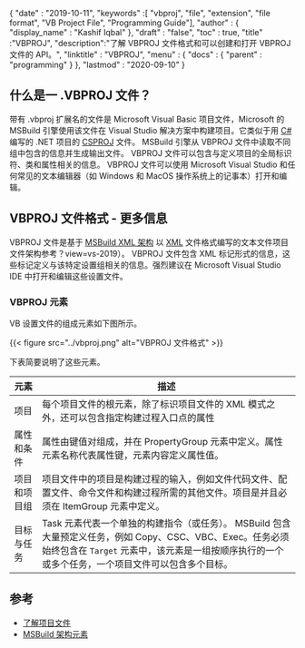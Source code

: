 {
  "date" : "2019-10-11",
  "keywords" :[ "vbproj", "file", "extension", "file format", "VB Project File", "Programming Guide"],
  "author" : {
    "display_name" : "Kashif Iqbal"
},
  "draft" : "false",
  "toc" : true,
  "title" :"VBPROJ",
  "description":"了解 VBPROJ 文件格式和可以创建和打开 VBPROJ 文件的 API。",
  "linktitle" : "VBPROJ",
  "menu" : {
    "docs" : {
      "parent" : "programming"
}
},
  "lastmod" : "2020-09-10"
}

## 什么是一 .VBPROJ 文件？

带有 .vbproj 扩展名的文件是 Microsoft Visual Basic 项目文件，Microsoft 的 MSBuild 引擎使用该文件在 Visual Studio 解决方案中构建项目。它类似于用 [C#](/zh/programming/cs/) 编写的 .NET 项目的 [CSPROJ](/zh/programming/csproj/) 文件。 MSBuild 引擎从 VBPROJ 文件中读取不同组中包含的信息并生成输出文件。 VBPROJ 文件可以包含与定义项目的全局标识符、类和属性相关的信息。 VBPROJ 文件可以使用 Microsoft Visual Studio 和任何常见的文本编辑器（如 Windows 和 MacOS 操作系统上的记事本）打开和编辑。

## VBPROJ 文件格式 - 更多信息

VBPROJ 文件是基于 [MSBuild XML 架构](https://learn.microsoft.com/en-us/visualstudio/msbuild/msbuild-) 以 [XML](/zh/web/xml/) 文件格式编写的文本文件项目文件架构参考？view=vs-2019）。 VBPROJ 文件包含 XML 标记形式的信息，这些标记定义与该特定设置组相关的信息。强烈建议在 Microsoft Visual Studio IDE 中打开和编辑这些设置文件。

### VBPROJ 元素

VB 设置文件的组成元素如下图所示。

{{< figure src="../vbproj.png" alt="VBPROJ 文件格式" >}}

下表简要说明了这些元素。

|元素|描述|
---|---|
|项目|每个项目文件的根元素，除了标识项目文件的 XML 模式之外，还可以包含指定构建过程入口点的属性|
|属性和条件|属性由键值对组成，并在 PropertyGroup 元素中定义。属性元素名称代表属性键，元素内容定义属性值。|
|项目和项目组|项目文件中的项目是构建过程的输入，例如文件代码文件、配置文件、命令文件和构建过程所需的其他文件。项目是并且必须在 ItemGroup 元素中定义。|
|目标与任务| Task 元素代表一个单独的构建指令（或任务）。 MSBuild 包含大量预定义任务，例如 Copy、CSC、VBC、Exec。任务必须始终包含在 `Target` 元素中，该元素是一组按顺序执行的一个或多个任务，一个项目文件可以包含多个目标。

## 参考

* [了解项目文件](https://learn.microsoft.com/en-us/aspnet/web-forms/overview/deployment/web-deployment-in-the-enterprise/understanding-the-project-file)
* [MSBuild 架构元素](https://learn.microsoft.com/en-us/visualstudio/msbuild/msbuild-project-file-schema-reference?view=vs-2019)

